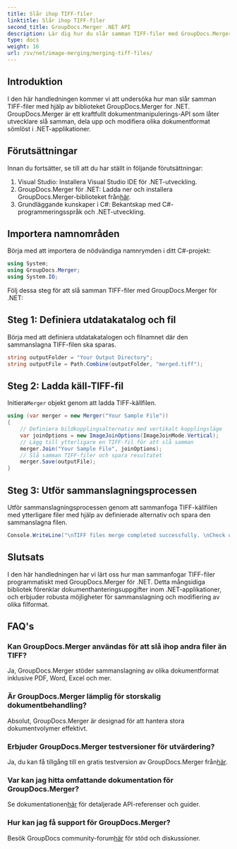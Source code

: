 ```yaml
---
title: Slår ihop TIFF-filer
linktitle: Slår ihop TIFF-filer
second_title: GroupDocs.Merger .NET API
description: Lär dig hur du slår samman TIFF-filer med GroupDocs.Merger för .NET. Slå samman, dela och ändra dokument sömlöst i dina .NET-applikationer.
type: docs
weight: 16
url: /sv/net/image-merging/merging-tiff-files/
---
```

## Introduktion
I den här handledningen kommer vi att undersöka hur man slår samman TIFF-filer med hjälp av biblioteket GroupDocs.Merger for .NET. GroupDocs.Merger är ett kraftfullt dokumentmanipulerings-API som låter utvecklare slå samman, dela upp och modifiera olika dokumentformat sömlöst i .NET-applikationer.
## Förutsättningar
Innan du fortsätter, se till att du har ställt in följande förutsättningar:
1. Visual Studio: Installera Visual Studio IDE för .NET-utveckling.
2. GroupDocs.Merger för .NET: Ladda ner och installera GroupDocs.Merger-biblioteket från[här](https://releases.groupdocs.com/merger/net/).
3. Grundläggande kunskaper i C#: Bekantskap med C#-programmeringsspråk och .NET-utveckling.

## Importera namnområden
Börja med att importera de nödvändiga namnrymden i ditt C#-projekt:
```csharp
using System; 
using GroupDocs.Merger;
using System.IO;
```

Följ dessa steg för att slå samman TIFF-filer med GroupDocs.Merger för .NET:
## Steg 1: Definiera utdatakatalog och fil
Börja med att definiera utdatakatalogen och filnamnet där den sammanslagna TIFF-filen ska sparas.
```csharp
string outputFolder = "Your Output Directory";
string outputFile = Path.Combine(outputFolder, "merged.tiff");
```
## Steg 2: Ladda käll-TIFF-fil
 Initiera`Merger` objekt genom att ladda TIFF-källfilen.
```csharp
using (var merger = new Merger("Your Sample File"))
{
    // Definiera bildkopplingsalternativ med vertikalt kopplingsläge
    var joinOptions = new ImageJoinOptions(ImageJoinMode.Vertical);
    // Lägg till ytterligare en TIFF-fil för att slå samman
    merger.Join("Your Sample File", joinOptions);
    // Slå samman TIFF-filer och spara resultatet
    merger.Save(outputFile);
}
```
## Steg 3: Utför sammanslagningsprocessen
Utför sammanslagningsprocessen genom att sammanfoga TIFF-källfilen med ytterligare filer med hjälp av definierade alternativ och spara den sammanslagna filen.
```csharp
Console.WriteLine("\nTIFF files merge completed successfully. \nCheck output in {0}", outputFolder);
```

## Slutsats
I den här handledningen har vi lärt oss hur man sammanfogar TIFF-filer programmatiskt med GroupDocs.Merger för .NET. Detta mångsidiga bibliotek förenklar dokumenthanteringsuppgifter inom .NET-applikationer, och erbjuder robusta möjligheter för sammanslagning och modifiering av olika filformat.

## FAQ's
### Kan GroupDocs.Merger användas för att slå ihop andra filer än TIFF?
Ja, GroupDocs.Merger stöder sammanslagning av olika dokumentformat inklusive PDF, Word, Excel och mer.
### Är GroupDocs.Merger lämplig för storskalig dokumentbehandling?
Absolut, GroupDocs.Merger är designad för att hantera stora dokumentvolymer effektivt.
### Erbjuder GroupDocs.Merger testversioner för utvärdering?
 Ja, du kan få tillgång till en gratis testversion av GroupDocs.Merger från[här](https://releases.groupdocs.com/).
### Var kan jag hitta omfattande dokumentation för GroupDocs.Merger?
 Se dokumentationen[här](https://reference.groupdocs.com/merger/net/) för detaljerade API-referenser och guider.
### Hur kan jag få support för GroupDocs.Merger?
 Besök GroupDocs community-forum[här](https://forum.groupdocs.com/c/merger/32) för stöd och diskussioner.